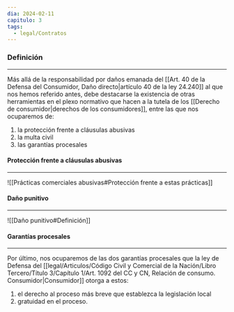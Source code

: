 ```yaml
---
dia: 2024-02-11
capitulo: 3
tags:
  - legal/Contratos
---
```

### Definición
---
Más allá de la responsabilidad por daños emanada del [[Art. 40 de la Defensa del Consumidor, Daño directo|artículo 40 de la ley 24.240]] al que nos hemos referido antes, debe destacarse la existencia de otras herramientas en el plexo normativo que hacen a la tutela de los [[Derecho de consumidor|derechos de los consumidores]], entre las que nos ocuparemos de: 
1) la protección frente a cláusulas abusivas 
2) la multa civil
3) las garantías procesales

#### Protección frente a cláusulas abusivas
---
![[Prácticas comerciales abusivas#Protección frente a estas prácticas]]

#### Daño punitivo
---
![[Daño punitivo#Definición]]

#### Garantías procesales
---
Por último, nos ocuparemos de las dos garantías procesales que la ley de Defensa del [[legal/Articulos/Código Civil y Comercial de la Nación/Libro Tercero/Título 3/Capítulo 1/Art. 1092 del CC y CN, Relación de consumo. Consumidor|Consumidor]] otorga a estos: 
1) el derecho al proceso más breve que establezca la legislación local
2) gratuidad en el proceso.